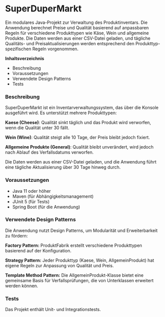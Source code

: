 # **SuperDuperMarkt**

Ein modulares Java-Projekt zur Verwaltung des Produktinventars. Die Anwendung berechnet Preise und Qualität basierend auf anpassbaren Regeln für verschiedene Produkttypen wie Käse, Wein und allgemeine Produkte. Die Daten werden aus einer CSV-Datei geladen, und tägliche Qualitäts- und Preisaktualisierungen werden entsprechend den Produkttyp-spezifischen Regeln vorgenommen.

**Inhaltsverzeichnis**
* Beschreibung
* Voraussetzungen
* Verwendete Design Patterns
* Tests

### **Beschreibung**

SuperDuperMarkt ist ein Inventarverwaltungssystem, das über die Konsole ausgeführt wird. Es unterstützt mehrere Produkttypen:

**Kaese (Cheese)**: Qualität sinkt täglich und das Produkt wird verworfen, wenn die Qualität unter 30 fällt.

**Wein (Wine)**: Qualität steigt alle 10 Tage, der Preis bleibt jedoch fixiert.

**Allgemeine Produkte (General)**: Qualität bleibt unverändert, wird jedoch nach Ablauf des Verfallsdatums verworfen.

Die Daten werden aus einer CSV-Datei geladen, und die Anwendung führt eine tägliche Aktualisierung über 30 Tage hinweg durch.

### **Voraussetzungen**

* Java 11 oder höher
* Maven (für Abhängigkeitsmanagement)
* JUnit 5 (für Tests)
* Spring Boot (für die Anwendung)

### **Verwendete Design Patterns**

Die Anwendung nutzt Design Patterns, um Modularität und Erweiterbarkeit zu fördern:

**Factory Pattern:**
ProduktFabrik erstellt verschiedene Produkttypen basierend auf der Konfiguration.

**Strategy Pattern:**
Jeder Produkttyp (Kaese, Wein, AllgemeinProdukt) hat eigene Regeln zur Anpassung von Qualität und Preis.

**Template Method Pattern:**
Die AllgemeinProdukt-Klasse bietet eine gemeinsame Basis für Verfallsprüfungen, die von Unterklassen erweitert werden können.

### Tests

Das Projekt enthält Unit- und Integrationstests.

